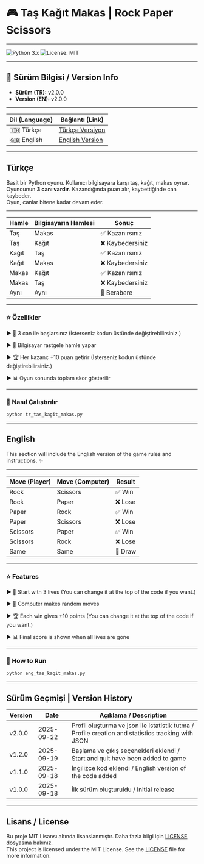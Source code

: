 # 🎮 Taş Kağıt Makas | Rock Paper Scissors

---

![Python 3.x](https://img.shields.io/badge/Python-3.x-blue.svg)
![License: MIT](https://img.shields.io/badge/License-MIT-yellow.svg)

---

## 📌 Sürüm Bilgisi / Version Info

- **Sürüm (TR):** v2.0.0  
- **Version (EN):** v2.0.0

---

| Dil (Language) | Bağlantı (Link) |
|----------------|-----------------|
| 🇹🇷 Türkçe      | [Türkçe Versiyon](tr_rock_paper_scissors.py) |
| 🇬🇧 English  | [English Version](eng_rock_paper_scissors.py)|

---

## Türkçe

Basit bir Python oyunu. Kullanıcı bilgisayara karşı taş, kağıt, makas oynar.  
Oyuncunun **3 canı vardır**. Kazandığında puan alır, kaybettiğinde can kaybeder.  
Oyun, canlar bitene kadar devam eder.  

---

| Hamle | Bilgisayarın Hamlesi | Sonuç           |
| ----- | -------------------- | --------------- |
| Taş   | Makas                | ✅ Kazanırsınız  |
| Taş   | Kağıt                | ❌ Kaybedersiniz |
| Kağıt | Taş                  | ✅ Kazanırsınız  |
| Kağıt | Makas                | ❌ Kaybedersiniz |
| Makas | Kağıt                | ✅ Kazanırsınız  |
| Makas | Taş                  | ❌ Kaybedersiniz |
| Aynı  | Aynı                 | 🤝 Berabere     |

---

### ⭐ Özellikler

► 🎯 3 can ile başlarsınız (İsterseniz kodun üstünde değiştirebilirsiniz.)

► 🤖 Bilgisayar rastgele hamle yapar

► 🏆 Her kazanç +10 puan getirir (İsterseniz kodun üstünde değiştirebilirsiniz.)

► 📊 Oyun sonunda toplam skor gösterilir

---

### 🚀 Nasıl Çalıştırılır
```bash
python tr_tas_kagit_makas.py
```

---

## English 

This section will include the English version of the game rules and instructions. ✨

---

| Move (Player) | Move (Computer) | Result  |
| ------------- | --------------- | ------- |
| Rock          | Scissors        | ✅ Win   |
| Rock          | Paper           | ❌ Lose  |
| Paper         | Rock            | ✅ Win   |
| Paper         | Scissors        | ❌ Lose  |
| Scissors      | Paper           | ✅ Win   |
| Scissors      | Rock            | ❌ Lose  |
| Same          | Same            | 🤝 Draw |

---

### ⭐ Features

► 🎯 Start with 3 lives (You can change it at the top of the code if you want.)

► 🤖 Computer makes random moves

► 🏆 Each win gives +10 points (You can change it at the top of the code if you want.)

► 📊 Final score is shown when all lives are gone

---

### 🚀 How to Run
```bash
python eng_tas_kagit_makas.py
```

---

## Sürüm Geçmişi | Version History

| Version | Date       | Açıklama / Description |
|---------|------------|----------------------|
| v2.0.0  | 2025-09-22 | Profil oluşturma ve json ile istatistik tutma / Profile creation and statistics tracking with JSON |
| v1.2.0  | 2025-09-19 | Başlama ve çıkış seçenekleri eklendi / Start and quit have been added to game |
| v1.1.0  | 2025-09-18 | İngilizce kod eklendi / English version of the code added |
| v1.0.0  | 2025-09-18 | İlk sürüm oluşturuldu / Initial release |

---

## Lisans / License
Bu proje MIT Lisansı altında lisanslanmıştır. Daha fazla bilgi için [LICENSE](LICENSE) dosyasına bakınız.  
This project is licensed under the MIT License. See the [LICENSE](LICENSE) file for more information.

